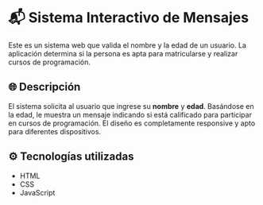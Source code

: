 # 📬 Sistema Interactivo de Mensajes

Este es un sistema web que valida el nombre y la edad de un usuario. La aplicación determina si la persona es apta para matricularse y realizar cursos de programación.

## 🌐 Descripción

El sistema solicita al usuario que ingrese su **nombre** y **edad**. Basándose en la edad, le muestra un mensaje indicando si está calificado para participar en cursos de programación. El diseño es completamente responsive y apto para diferentes dispositivos.

## ⚙️ Tecnologías utilizadas

- HTML
- CSS
- JavaScript
